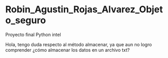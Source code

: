 # Robin_Agustin_Rojas_Alvarez_Objeto_seguro
Proyecto final Python intel

Hola, tengo duda respecto al método almacenar, ya que aun no logro comprender ¿cómo almacenar los datos en un archivo txt?
